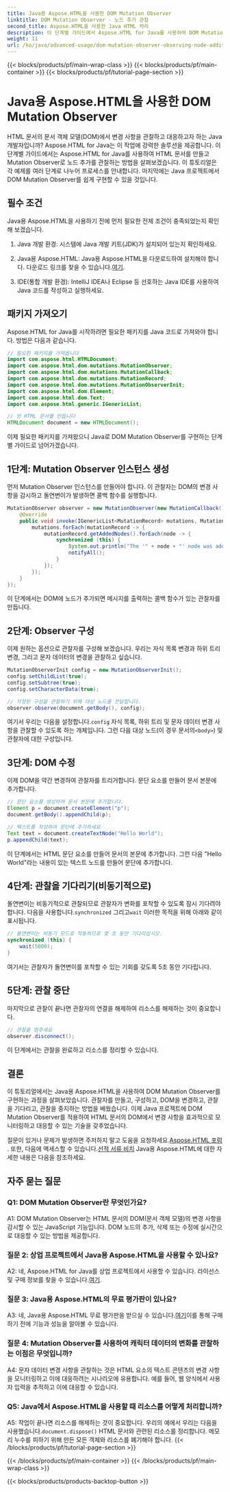 ```yaml
---
title: Java용 Aspose.HTML을 사용한 DOM Mutation Observer
linktitle: DOM Mutation Observer - 노드 추가 관찰
second_title: Aspose.HTML을 사용한 Java HTML 처리
description: 이 단계별 가이드에서 Aspose.HTML for Java를 사용하여 DOM Mutation Observer를 구현하는 방법을 알아보세요. DOM 변경 사항을 효과적으로 모니터링하고 대응하세요.
weight: 11
url: /ko/java/advanced-usage/dom-mutation-observer-observing-node-additions/
---
```


{{< blocks/products/pf/main-wrap-class >}}
{{< blocks/products/pf/main-container >}}
{{< blocks/products/pf/tutorial-page-section >}}

# Java용 Aspose.HTML을 사용한 DOM Mutation Observer


HTML 문서의 문서 객체 모델(DOM)에서 변경 사항을 관찰하고 대응하고자 하는 Java 개발자입니까? Aspose.HTML for Java는 이 작업에 강력한 솔루션을 제공합니다. 이 단계별 가이드에서는 Aspose.HTML for Java를 사용하여 HTML 문서를 만들고 Mutation Observer로 노드 추가를 관찰하는 방법을 살펴보겠습니다. 이 튜토리얼은 각 예제를 여러 단계로 나누어 프로세스를 안내합니다. 마지막에는 Java 프로젝트에서 DOM Mutation Observer를 쉽게 구현할 수 있을 것입니다.

## 필수 조건

Java용 Aspose.HTML을 사용하기 전에 먼저 필요한 전제 조건이 충족되었는지 확인해 보겠습니다.

1. Java 개발 환경: 시스템에 Java 개발 키트(JDK)가 설치되어 있는지 확인하세요.

2.  Java용 Aspose.HTML: Java용 Aspose.HTML을 다운로드하여 설치해야 합니다. 다운로드 링크를 찾을 수 있습니다.[여기](https://releases.aspose.com/html/java/).

3. IDE(통합 개발 환경): IntelliJ IDEA나 Eclipse 등 선호하는 Java IDE를 사용하여 Java 코드를 작성하고 실행하세요.

## 패키지 가져오기

Aspose.HTML for Java를 시작하려면 필요한 패키지를 Java 코드로 가져와야 합니다. 방법은 다음과 같습니다.

```java
// 필요한 패키지를 가져옵니다
import com.aspose.html.HTMLDocument;
import com.aspose.html.dom.mutations.MutationObserver;
import com.aspose.html.dom.mutations.MutationCallback;
import com.aspose.html.dom.mutations.MutationRecord;
import com.aspose.html.dom.mutations.MutationObserverInit;
import com.aspose.html.dom.Element;
import com.aspose.html.dom.Text;
import com.aspose.html.generic.IGenericList;

// 빈 HTML 문서를 만듭니다
HTMLDocument document = new HTMLDocument();
```

이제 필요한 패키지를 가져왔으니 Java로 DOM Mutation Observer를 구현하는 단계별 가이드로 넘어가겠습니다.

## 1단계: Mutation Observer 인스턴스 생성

먼저 Mutation Observer 인스턴스를 만들어야 합니다. 이 관찰자는 DOM의 변경 사항을 감시하고 돌연변이가 발생하면 콜백 함수를 실행합니다.

```java
MutationObserver observer = new MutationObserver(new MutationCallback() {
    @Override
    public void invoke(IGenericList<MutationRecord> mutations, MutationObserver mutationObserver) {
        mutations.forEach(mutationRecord -> {
            mutationRecord.getAddedNodes().forEach(node -> {
                synchronized (this) {
                    System.out.println("The '" + node + "' node was added to the document.");
                    notifyAll();
                }
            });
        });
    }
});
```

이 단계에서는 DOM에 노드가 추가되면 메시지를 출력하는 콜백 함수가 있는 관찰자를 만듭니다.

## 2단계: Observer 구성

이제 원하는 옵션으로 관찰자를 구성해 보겠습니다. 우리는 자식 목록 변경과 하위 트리 변경, 그리고 문자 데이터의 변경을 관찰하고 싶습니다.

```java
MutationObserverInit config = new MutationObserverInit();
config.setChildList(true);
config.setSubtree(true);
config.setCharacterData(true);

// 지정된 구성을 관찰하기 위해 대상 노드를 전달합니다.
observer.observe(document.getBody(), config);
```

 여기서 우리는 다음을 설정합니다.`config` 자식 목록, 하위 트리 및 문자 데이터 변경 사항을 관찰할 수 있도록 하는 개체입니다. 그런 다음 대상 노드(이 경우 문서의`<body>`) 및 관찰자에 대한 구성입니다.

## 3단계: DOM 수정

이제 DOM을 약간 변경하여 관찰자를 트리거합니다. 문단 요소를 만들어 문서 본문에 추가합니다.

```java
// 문단 요소를 생성하여 문서 본문에 추가합니다.
Element p = document.createElement("p");
document.getBody().appendChild(p);

// 텍스트를 작성하여 문단에 추가하세요
Text text = document.createTextNode("Hello World");
p.appendChild(text);
```

이 단계에서는 HTML 문단 요소를 만들어 문서의 본문에 추가합니다. 그런 다음 "Hello World"라는 내용이 있는 텍스트 노드를 만들어 문단에 추가합니다.

## 4단계: 관찰을 기다리기(비동기적으로)

돌연변이는 비동기적으로 관찰되므로 관찰자가 변화를 포착할 수 있도록 잠시 기다려야 합니다. 다음을 사용합니다.`synchronized` 그리고`wait` 이러한 목적을 위해 아래와 같이 표시됩니다.

```java
// 돌연변이는 비동기 모드로 작동하므로 몇 초 동안 기다리십시오.
synchronized (this) {
    wait(5000);
}
```

여기서는 관찰자가 돌연변이를 포착할 수 있는 기회를 갖도록 5초 동안 기다립니다.

## 5단계: 관찰 중단

마지막으로 관찰이 끝나면 관찰자의 연결을 해제하여 리소스를 해제하는 것이 중요합니다.

```java
// 관찰을 멈추세요
observer.disconnect();
```

이 단계에서는 관찰을 완료하고 리소스를 정리할 수 있습니다.

## 결론

이 튜토리얼에서는 Java용 Aspose.HTML을 사용하여 DOM Mutation Observer를 구현하는 과정을 살펴보았습니다. 관찰자를 만들고, 구성하고, DOM을 변경하고, 관찰을 기다리고, 관찰을 중지하는 방법을 배웠습니다. 이제 Java 프로젝트에 DOM Mutation Observer를 적용하여 HTML 문서의 DOM에서 변경 사항을 효과적으로 모니터링하고 대응할 수 있는 기술을 갖추었습니다.

질문이 있거나 문제가 발생하면 주저하지 말고 도움을 요청하세요.[Aspose.HTML 포럼](https://forum.aspose.com/) . 또한, 다음에 액세스할 수 있습니다.[선적 서류 비치](https://reference.aspose.com/html/java/) Java용 Aspose.HTML에 대한 자세한 내용은 다음을 참조하세요.

## 자주 묻는 질문

### Q1: DOM Mutation Observer란 무엇인가요?

A1: DOM Mutation Observer는 HTML 문서의 DOM(문서 객체 모델)의 변경 사항을 감시할 수 있는 JavaScript 기능입니다. DOM 노드의 추가, 삭제 또는 수정에 실시간으로 대응할 수 있는 방법을 제공합니다.

### 질문 2: 상업 프로젝트에서 Java용 Aspose.HTML을 사용할 수 있나요?

 A2: 네, Aspose.HTML for Java를 상업 프로젝트에서 사용할 수 있습니다. 라이선스 및 구매 정보를 찾을 수 있습니다.[여기](https://purchase.aspose.com/buy).

### 질문 3: Java용 Aspose.HTML의 무료 평가판이 있나요?

 A3: 네, Java용 Aspose.HTML 무료 평가판을 받으실 수 있습니다.[여기](https://releases.aspose.com/)이를 통해 구매하기 전에 기능과 성능을 알아볼 수 있습니다.

### 질문 4: Mutation Observer를 사용하여 캐릭터 데이터의 변화를 관찰하는 이점은 무엇입니까?

A4: 문자 데이터 변경 사항을 관찰하는 것은 HTML 요소의 텍스트 콘텐츠의 변경 사항을 모니터링하고 이에 대응하려는 시나리오에 유용합니다. 예를 들어, 웹 양식에서 사용자 입력을 추적하고 이에 대응할 수 있습니다.

### Q5: Java에서 Aspose.HTML을 사용할 때 리소스를 어떻게 처리합니까?

 A5: 작업이 끝나면 리소스를 해제하는 것이 중요합니다. 우리의 예에서 우리는 다음을 사용했습니다.`document.dispose()` HTML 문서와 관련된 리소스를 정리합니다. 메모리 누수를 피하기 위해 만든 모든 객체와 리소스를 폐기해야 합니다.
{{< /blocks/products/pf/tutorial-page-section >}}

{{< /blocks/products/pf/main-container >}}
{{< /blocks/products/pf/main-wrap-class >}}

{{< blocks/products/products-backtop-button >}}
